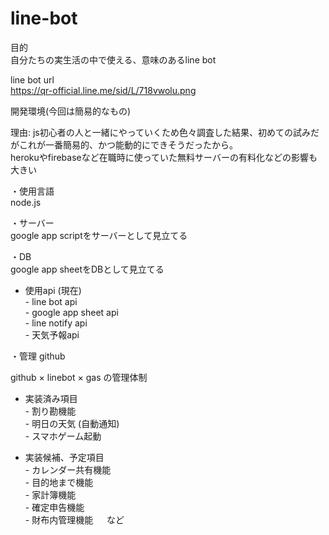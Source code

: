 # line-bot

目的  
自分たちの実生活の中で使える、意味のあるline bot

line bot url  
https://qr-official.line.me/sid/L/718vwolu.png

開発環境(今回は簡易的なもの)

理由: js初心者の人と一緒にやっていくため色々調査した結果、初めての試みだがこれが一番簡易的、かつ能動的にできそうだったから。  
      herokuやfirebaseなど在職時に使っていた無料サーバーの有料化などの影響も大きい  

・使用言語  
node.js

・サーバー  
google app scriptをサーバーとして見立てる  

・DB  
google app sheetをDBとして見立てる

+ 使用api (現在)  
      - line bot api  
      - google app sheet api  
      - line notify api  
      - 天気予報api  

・管理
github  

github × linebot × gas の管理体制

+ 実装済み項目   
       - 割り勘機能  
       - 明日の天気 (自動通知)  
       - スマホゲーム起動  

+ 実装候補、予定項目  
       - カレンダー共有機能  
       - 目的地まで機能  
       - 家計簿機能  
       - 確定申告機能  
       - 財布内管理機能   　
       など
          
    
